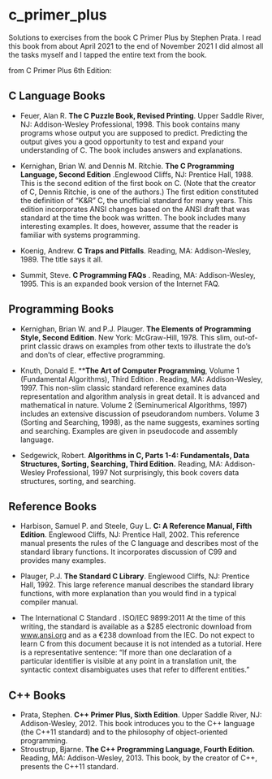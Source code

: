 # c_primer_plus
Solutions to exercises from the book C Primer Plus by Stephen Prata.
I read this book from about April 2021 to the end of November 2021
I did almost all the tasks myself and I tapped the entire text from the book.

from C Primer Plus 6th Edition:

## C Language Books ##

- Feuer, Alan R. **The C Puzzle Book, Revised Printing**. Upper Saddle River, NJ: Addison-Wesley Professional, 1998.
This book contains many programs whose output you are supposed to predict. Predicting the output gives you a good opportunity to test and expand your understanding of C. The book includes answers and explanations.

- Kernighan, Brian W. and Dennis M. Ritchie. **The C Programming Language, Second Edition** .Englewood Cliffs, NJ: Prentice Hall, 1988.
This is the second edition of the first book on C. (Note that the creator of C, Dennis Ritchie, is one of the authors.) The first edition constituted the definition of “K&R” C, the unofficial standard for many years. This edition incorporates ANSI changes based on the ANSI draft that was standard at the time the book was written. The book includes many interesting examples. It does, however, assume that the reader is familiar with systems programming.
- Koenig, Andrew. **C Traps and Pitfalls**. Reading, MA: Addison-Wesley, 1989.
The title says it all. 

- Summit, Steve. **C Programming FAQs** . Reading, MA: Addison-Wesley, 1995.
This is an expanded book version of the Internet FAQ.

## Programming Books ##
- Kernighan, Brian W. and P.J. Plauger. **The Elements of Programming Style, Second Edition**. New York: McGraw-Hill, 1978.
This slim, out-of-print classic draws on examples from other texts to illustrate the do’s and don’ts of clear, effective programming.


- Knuth, Donald E. ****The Art of Computer Programming**, Volume 1 (Fundamental Algorithms), Third Edition . Reading, MA: Addison-Wesley, 1997.
This non-slim classic standard reference examines data representation and algorithm analysis in great detail. It is advanced and mathematical in nature. Volume 2 (Seminumerical Algorithms, 1997) includes an extensive discussion of pseudorandom numbers. Volume 3 (Sorting and Searching, 1998), as the name suggests, examines sorting and searching. Examples are given in pseudocode and assembly language.

- Sedgewick, Robert. **Algorithms in C, Parts 1-4: Fundamentals, Data Structures, Sorting, Searching, Third Edition.** Reading, MA: Addison-Wesley Professional, 1997
Not surprisingly, this book covers data structures, sorting, and searching.

## Reference Books ##

- Harbison, Samuel P. and Steele, Guy L. **C: A Reference Manual, Fifth Edition**. Englewood Cliffs, NJ: Prentice Hall, 2002.
This reference manual presents the rules of the C language and describes most of the standard library functions. It incorporates discussion of C99 and provides many examples.

- Plauger, P.J. **The Standard C Library**. Englewood Cliffs, NJ: Prentice Hall, 1992.
This large reference manual describes the standard library functions, with more explanation than you would find in a typical compiler manual.
- The International C Standard . ISO/IEC 9899:2011
At the time of this writing, the standard is available as a $285 electronic download from www.ansi.org and as a €238 download from the IEC. Do not expect to learn C from this document because it is not intended as a tutorial. Here is a representative sentence: “If more than one declaration of a particular identifier is visible at any point in a translation unit, the syntactic context disambiguates uses that refer to different entities.”

## C++ Books ##
- Prata, Stephen. **C++ Primer Plus, Sixth Edition**. Upper Saddle River, NJ: Addison-Wesley, 2012.
This book introduces you to the C++ language (the C++11 standard) and to the philosophy of object-oriented programming.
- Stroustrup, Bjarne. **The C++ Programming Language, Fourth Edition.** Reading, MA: Addison-Wesley, 2013.
This book, by the creator of C++, presents the C++11 standard.

